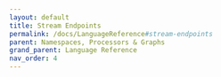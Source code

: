 ```yaml
---
layout: default
title: Stream Endpoints
permalink: /docs/LanguageReference#stream-endpoints
parent: Namespaces, Processors & Graphs
grand_parent: Language Reference
nav_order: 4
---
```

